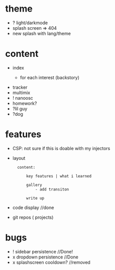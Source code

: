 # theme
- ? light/darkmode
- splash screen => 404
- new splash with lang/theme

# content
- index
    -    <p> for each interest (backstory)
- tracker
- multimix
- ! nanoosc
- homework?
- ?lil guy
- ?dog
# features
- CSP:
            <meta http-equiv="Content-Security-Policy" content="
            default-src 'self';
            script-src 'self' unsafe-inline;
            style-src 'self' unsafe-inline';
            img-src 'self' data:;
            object-src 'none';
            ">
            not sure if this is doable with my injectors

- layout

        content:

            key features | what i learned

            gallery
                - add transiton

            write up
        
- code display //done

- git repos ( projects)

# bugs
- !   sidebar persistence //Done!
- x   dropdown persistence //Done
- x   splashscreen cooldown? //removed
